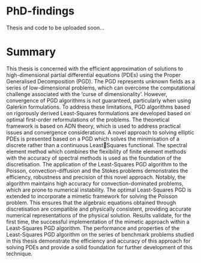 # PhD-findings
Thesis and code to be uploaded soon...

# Summary

This thesis is concerned with the efficient approximation of solutions to high-dimensional
partial differential equations (PDEs) using the Proper Generalised Decomposition (PGD).
The PGD represents unknown fields as a series of low-dimensional problems, which can
overcome the computational challenge associated with the ‘curse of dimensionality’. However, convergence of PGD algorithms is not guaranteed, particularly when using Galerkin
formulations.
To address these limitations, PGD algorithms based on rigorously derived Least-Squares
formulations are developed based on optimal first-order reformulations of the problems. The
theoretical framework is based on ADN theory, which is used to address practical issues
and convergence considerations. A novel approach to solving elliptic PDEs is presented
based on a PGD which solves the minimisation of a discrete rather than a continuous LeastSquares functional. The spectral element method which combines the flexibility of finite
element methods with the accuracy of spectral methods is used as the foundation of the
discretisation.
The application of the Least-Squares PGD algorithm to the Poisson, convection-diffusion
and the Stokes problems demonstrates the efficiency, robustness and precision of this novel
approach. Notably, the algorithm maintains high accuracy for convection-dominated problems, which are prone to numerical instability.
The optimal Least-Squares PGD is extended to incorporate a mimetic framework for
solving the Poisson problem. This ensures that the algebraic equations obtained through
discretisation are compatible and physically consistent, providing accurate numerical representations of the physical solution. Results validate, for the first time, the successful
implementation of the mimetic approach within a Least-Squares PGD algorithm. The performance and properties of the Least-Squares PGD algorithm on the series of benchmark
problems studied in this thesis demonstrate the efficiency and accuracy of this approach for
solving PDEs and provide a solid foundation for further development of this technique.
